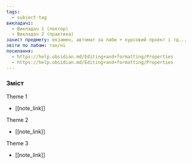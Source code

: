 ```yaml
---
tags:
  - subject-tag
викладачі:
  - Викладач 1 (лектор)
  - Викладач 2 (практика)
захист предмету: екзамен, автомат за лаби + курсовий проект і тд...
звіти по лабам: так/ні
посилання:
  - https://help.obsidian.md/Editing+and+formatting/Properties
  - https://help.obsidian.md/Editing+and+formatting/Properties
---
```




###  Зміст

Theme 1
- [[note_link]]

Theme 2
- [[note_link]]

Theme 3
- [[note_link]]



